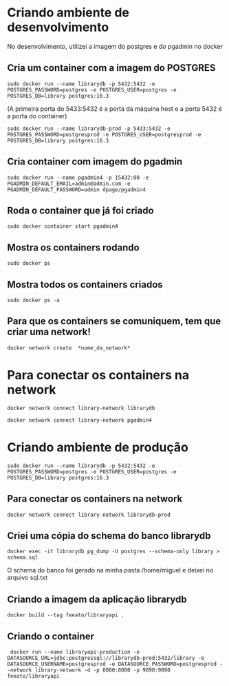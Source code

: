 # Criando ambiente de desenvolvimento
No desenvolvimento, utilizei a imagem do postgres e do pgadmin no docker

## Cria um container com a imagem do POSTGRES
``sudo docker run --name librarydb -p 5432:5432 -e POSTGRES_PASSWORD=postgres -e POSTGRES_USER=postgres -e POSTGRES_DB=library postgres:16.3``

(A primeira porta do 5433:5432 é a porta da máquina host e a porta 5432 é a porta do container)

``sudo docker run --name librarydb-prod -p 5433:5432 -e POSTGRES_PASSWORD=postgresprod -e POSTGRES_USER=postgresprod -e POSTGRES_DB=library postgres:16.3``

## Cria container com imagem do pgadmin
``sudo docker run --name pgadmin4 -p 15432:80 -e PGADMIN_DEFAULT_EMAIL=admin@admin.com -e PGADMIN_DEFAULT_PASSWORD=admin dpage/pgadmin4``

## Roda o container que já foi criado
``sudo docker container start pgadmin4``

## Mostra os containers rodando
``sudo docker ps``
## Mostra todos os containers criados
``sudo docker ps -a``

## Para que os containers se comuniquem, tem que criar uma network!
``docker network create  *nome_da_network*``

# Para conectar os containers na network
``docker network connect library-network librarydb``

``docker network connect library-network pgadmin4``

# Criando ambiente de produção
``sudo docker run --name librarydb -p 5432:5432 -e POSTGRES_PASSWORD=postgres -e POSTGRES_USER=postgres -e POSTGRES_DB=library postgres:16.3``

## Para conectar os containers na network
``docker network connect library-network librarydb-prod``

## Criei uma cópia do schema do banco librarydb
``docker exec -it librarydb pg_dump -U postgres --schema-only library > schema.sql``

O schema do banco foi gerado na minha pasta /home/miguel e deixei no arquivo sql.txt

## Criando a imagem da aplicação librarydb

``docker build --tag feeato/libraryapi .``

## Criando o container

`` docker run --name libraryapi-production -e DATASOURCE_URL=jdbc:postgressql://librarydb-prod:5432/library -e DATASOURCE_USERNAME=postgresprod -e DATASOURCE_PASSWORD=postgresprod --network library-network -d -p 8080:8080 -p 9090:9090 feeato/libraryapi``
